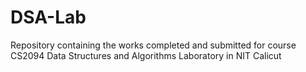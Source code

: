 # DSA-Lab
Repository containing the works completed and submitted for course CS2094 Data Structures and Algorithms Laboratory in NIT Calicut
